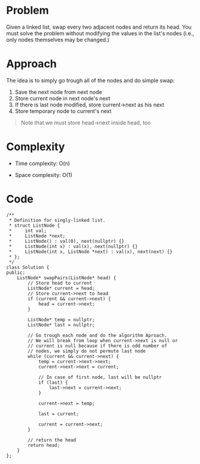 # Problem

Given a linked list, swap every two adjacent nodes and return its head. You must solve the problem without modifying the values in the list's nodes (i.e., only nodes themselves may be changed.)

# Approach
The idea is to simply go trough all of the nodes and do simple swap:
 1. Save the next node from next node
 2. Store current node in next node's next
 3. If there is last node modified, store current->next as his next
 4. Store temporary node to current's next
 >Note that we must store head->next inside head, too

# Complexity
- Time complexity:
O(n)

- Space complexity:
O(1)

# Code
```
/**
 * Definition for singly-linked list.
 * struct ListNode {
 *     int val;
 *     ListNode *next;
 *     ListNode() : val(0), next(nullptr) {}
 *     ListNode(int x) : val(x), next(nullptr) {}
 *     ListNode(int x, ListNode *next) : val(x), next(next) {}
 * };
 */
class Solution {
public:
    ListNode* swapPairs(ListNode* head) {
        // Store head to current
        ListNode* current = head;
        // Store current->next to head
        if (current && current->next) {
            head = current->next;
        }

        ListNode* temp = nullptr;
        ListNode* last = nullptr;

        // Go trough each node and do the algorithm Aproach.
        // We will break from loop when current->next is null or
        // current is null because if there is odd number of 
        // nodes, we simply do not permute last node
        while (current && current->next) {
            temp = current->next->next;
            current->next->next = current;

            // In case of first node, last will be nullptr
            if (last) {
                last->next = current->next;
            }

            current->next = temp;

            last = current;

            current = current->next;
        }

        // return the head
        return head;
    }
};
```